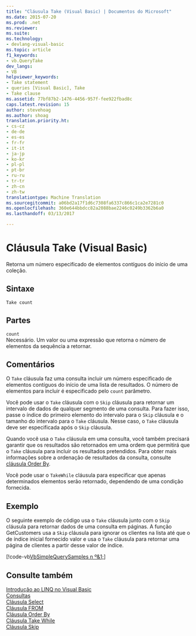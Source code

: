 ```yaml
---
title: "Cláusula Take (Visual Basic) | Documentos do Microsoft"
ms.date: 2015-07-20
ms.prod: .net
ms.reviewer: 
ms.suite: 
ms.technology:
- devlang-visual-basic
ms.topic: article
f1_keywords:
- vb.QueryTake
dev_langs:
- VB
helpviewer_keywords:
- Take statement
- queries [Visual Basic], Take
- Take clause
ms.assetid: 77bf87b2-1476-4456-957f-fee922fbad8c
caps.latest.revision: 15
author: stevehoag
ms.author: shoag
translation.priority.ht:
- cs-cz
- de-de
- es-es
- fr-fr
- it-it
- ja-jp
- ko-kr
- pl-pl
- pt-br
- ru-ru
- tr-tr
- zh-cn
- zh-tw
translationtype: Machine Translation
ms.sourcegitcommit: a06bd2a17f1d6c7308fa6337c866c1ca2e7281c0
ms.openlocfilehash: 360e644bbdcc82a2088bae2246c0249b3362b6a0
ms.lasthandoff: 03/13/2017

---
```

# <a name="take-clause-visual-basic"></a>Cláusula Take (Visual Basic)
Retorna um número especificado de elementos contíguos do início de uma coleção.  
  
## <a name="syntax"></a>Sintaxe  
  
```  
Take count  
```  
  
## <a name="parts"></a>Partes  
 `count`  
 Necessário. Um valor ou uma expressão que retorna o número de elementos da sequência a retornar.  
  
## <a name="remarks"></a>Comentários  
 O `Take` cláusula faz uma consulta incluir um número especificado de elementos contíguos do início de uma lista de resultados. O número de elementos para incluir é especificado pelo `count` parâmetro.  
  
 Você pode usar o `Take` cláusula com o `Skip` cláusula para retornar um intervalo de dados de qualquer segmento de uma consulta. Para fazer isso, passe o índice do primeiro elemento do intervalo para o `Skip` cláusula e o tamanho do intervalo para o `Take` cláusula. Nesse caso, o `Take` cláusula deve ser especificada após o `Skip` cláusula.  
  
 Quando você usa o `Take` cláusula em uma consulta, você também precisará garantir que os resultados são retornados em uma ordem que permitirá que o `Take` cláusula para incluir os resultados pretendidos. Para obter mais informações sobre a ordenação de resultados da consulta, consulte [cláusula Order By](../../../visual-basic/language-reference/queries/order-by-clause.md).  
  
 Você pode usar o `TakeWhile` cláusula para especificar que apenas determinados elementos serão retornado, dependendo de uma condição fornecida.  
  
## <a name="example"></a>Exemplo  
 O seguinte exemplo de código usa o `Take` cláusula junto com o `Skip` cláusula para retornar dados de uma consulta em páginas. A função GetCustomers usa a `Skip` cláusula para ignorar os clientes na lista até que o de índice inicial fornecido valor e usa o `Take` cláusula para retornar uma página de clientes a partir desse valor de índice.  
  
 [!code-vb[VbSimpleQuerySamples n º&1;](../../../visual-basic/language-reference/queries/codesnippet/VisualBasic/take-clause_1.vb)]  
  
## <a name="see-also"></a>Consulte também  
 [Introdução ao LINQ no Visual Basic](../../../visual-basic/programming-guide/language-features/linq/introduction-to-linq.md)   
 [Consultas](../../../visual-basic/language-reference/queries/queries.md)   
 [Cláusula Select](../../../visual-basic/language-reference/queries/select-clause.md)   
 [Cláusula FROM](../../../visual-basic/language-reference/queries/from-clause.md)   
 [Cláusula Order By](../../../visual-basic/language-reference/queries/order-by-clause.md)   
 [Cláusula Take While](../../../visual-basic/language-reference/queries/take-while-clause.md)   
 [Cláusula Skip](../../../visual-basic/language-reference/queries/skip-clause.md)
